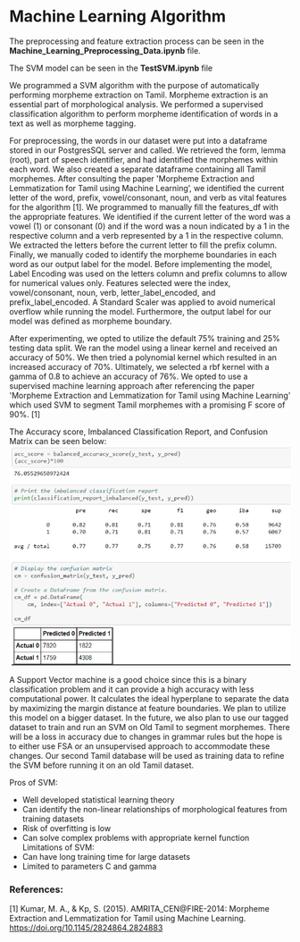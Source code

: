 # Machine Learning Algorithm

The preprocessing and feature extraction process can be seen in the <b>Machine_Learning_Preprocessing_Data.ipynb</b> file.

The SVM model can be seen in the <b>TestSVM.ipynb</b> file


  We programmed a SVM algorithm with the purpose of automatically performing morpheme extraction on Tamil. Morpheme extraction is an essential part of morphological analysis. We performed a supervised classification algorithm to perform morpheme identification of words in a text as well as morpheme tagging. 

  For preprocessing, the words in our dataset were put into a dataframe stored in our PostgresSQL server and called. We retrieved the form, lemma (root), part of speech identifier, and had identified the morphemes within each word. We also created a separate dataframe containing all Tamil morphemes.  After consulting the paper 'Morpheme Extraction and Lemmatization for Tamil using Machine Learning’, we identified the current letter of the word, prefix, vowel/consonant, noun, and verb as vital features for the algorithm [1]. We programmed to manually fill the features_df with the appropriate features. We identified if the current letter of the word was a vowel (1) or consonant (0) and if the word was a noun indicated by a 1 in the respective column and a verb represented by a 1 in the respective column. We extracted the letters before the current letter to fill the prefix column. Finally, we manually coded to identify the morpheme boundaries in each word as our output label for the model. 
Before implementing the model, Label Encoding was used on the letters column and prefix columns to allow for numerical values only. Features selected were the index, vowel/consonant, noun, verb, letter_label_encoded, and prefix_label_encoded. A Standard Scaler was applied to avoid numerical overflow while running the model. Furthermore, the output label for our model was defined as morpheme boundary.

  After experimenting, we opted to utilize the default 75% training and 25% testing data split. We ran the model using a linear kernel and received an accuracy of 50%. We then tried a polynomial kernel which resulted in an increased accuracy of 70%. Ultimately, we selected a rbf kernel with a gamma of 0.8 to achieve an accuracy of 76%. 
We opted to use a supervised machine learning approach after referencing the paper 'Morpheme Extraction and Lemmatization for Tamil using Machine Learning' which used SVM to segment Tamil morphemes with a promising F score of 90%. [1]

The Accuracy score, Imbalanced Classification Report, and Confusion Matrix can be seen below: 
![img](https://github.com/Kee2u/Deciphering_the_Indus_Valley_Script/blob/main/Machine_Learning/Pictures/results.PNG)

  A Support Vector machine is a good choice since this is a binary classification problem and it can provide a high accuracy with less computational power. It calculates the ideal hyperplane to separate the data by maximizing the margin distance at feature boundaries. We plan to utilize this model on a bigger dataset. In the future, we also plan to use our tagged dataset to train and run an SVM on Old Tamil to segment morphemes. There will be a loss in accuracy due to changes in grammar rules but the hope is to either use FSA or an unsupervised approach to accommodate these changes. Our second Tamil database will be used as training data to refine the SVM before running it on an old Tamil dataset.

Pros of SVM:
-	Well developed statistical learning theory
-	Can identify the non-linear relationships of morphological features from training datasets
-	Risk of overfitting is low
-	Can solve complex problems with appropriate kernel function
Limitations of SVM:
-	Can have long training time for large datasets
-	Limited to parameters C and gamma


### References:
[1] Kumar, M. A., & Kp, S. (2015). AMRITA_CEN@FIRE-2014: Morpheme Extraction and Lemmatization for Tamil using Machine Learning. https://doi.org/10.1145/2824864.2824883

